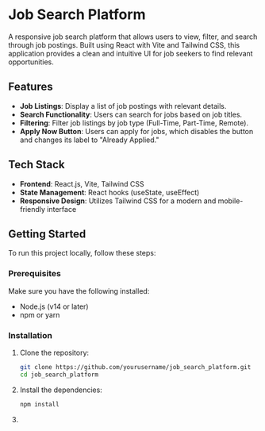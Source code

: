 # Job Search Platform

A responsive job search platform that allows users to view, filter, and search through job postings. Built using React with Vite and Tailwind CSS, this application provides a clean and intuitive UI for job seekers to find relevant opportunities.

## Features

- **Job Listings**: Display a list of job postings with relevant details.
- **Search Functionality**: Users can search for jobs based on job titles.
- **Filtering**: Filter job listings by job type (Full-Time, Part-Time, Remote).
- **Apply Now Button**: Users can apply for jobs, which disables the button and changes its label to "Already Applied."

## Tech Stack

- **Frontend**: React.js, Vite, Tailwind CSS
- **State Management**: React hooks (useState, useEffect)
- **Responsive Design**: Utilizes Tailwind CSS for a modern and mobile-friendly interface

## Getting Started

To run this project locally, follow these steps:

### Prerequisites

Make sure you have the following installed:

- Node.js (v14 or later)
- npm or yarn

### Installation

1. Clone the repository:

   ```bash
   git clone https://github.com/yourusername/job_search_platform.git
   cd job_search_platform

2. Install the dependencies:

    ```bash
    npm install

3. 